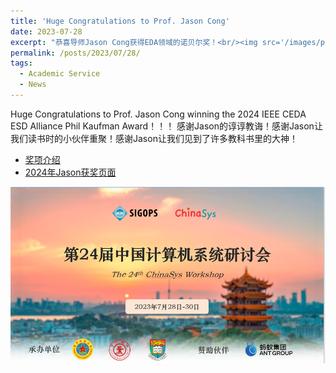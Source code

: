 ```yaml
---
title: 'Huge Congratulations to Prof. Jason Cong'
date: 2023-07-28
excerpt: "恭喜导师Jason Cong获得EDA领域的诺贝尔奖！<br/><img src='/images/posts/Chinasys.jpg'>"
permalink: /posts/2023/07/28/
tags:
  - Academic Service
  - News
---
```


Huge Congratulations to Prof. Jason Cong winning the 2024 IEEE CEDA ESD Alliance Phil Kaufman Award！！！
感谢Jason的谆谆教诲！感谢Jason让我们读书时的小伙伴重聚！感谢Jason让我们见到了许多教科书里的大神！

* [奖项介绍](https://www.semi.org/en/communities/esda/phil-kaufman-award)
* [2024年Jason获奖页面](https://www.semi.org/en/communities/esda/mediaLibrary/2024_PhilKaufmanAward)

![Fast View](/images/posts/Chinasys.jpg)